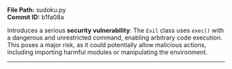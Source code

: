 **File Path:** sudoku.py  
**Commit ID:** b1fa08a  

Introduces a serious **security vulnerability**: The `Evil` class uses `exec()` with a dangerous and unrestricted command, enabling arbitrary code execution. This poses a major risk, as it could potentially allow malicious actions, including importing harmful modules or manipulating the environment.

-------------------------------------------------------------

